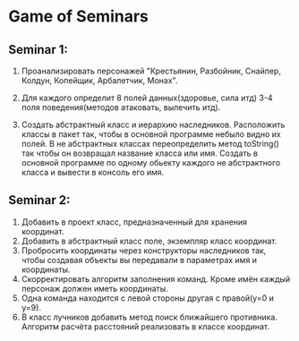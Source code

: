 # Game of Seminars

## Seminar 1: 

1. Проанализировать персонажей 
"Крестьянин, Разбойник, Снайпер, Колдун, Копейщик, Арбалетчик, Монах". 

2. Для каждого определит 8 полей данных(здоровье, сила итд) 3-4 поля поведения(методов атаковать, вылечить итд). 

3. Создать абстрактный класс и иерархию наследников. 
Расположить классы в пакет так, чтобы в основной программе небыло видно их полей. 
В не абстрактных классах переопределить метод toString() так чтобы он возвращал название класса или имя. 
Создать в основной программе по одному обьекту каждого не абстрактного класса и вывести в консоль его имя.

## Seminar 2:

1. Добавить в проект класс, предназначенный для хранения координат.
2. Добавить в абстрактный класс поле, экземпляр класс координат.
3. Пробросить координаты через конструкторы наследников так, чтобы создавая объекты вы передавали в параметрах имя и координаты.
4. Скорректировать алгоритм заполнения команд. Кроме имён каждый персонаж должен иметь координаты.
5. Одна команда находится с левой стороны другая с правой(у=0 и у=9).
6. В класс лучников добавить метод поиск ближайшего противника. Алгоритм расчёта расстояний реализовать в классе координат.

